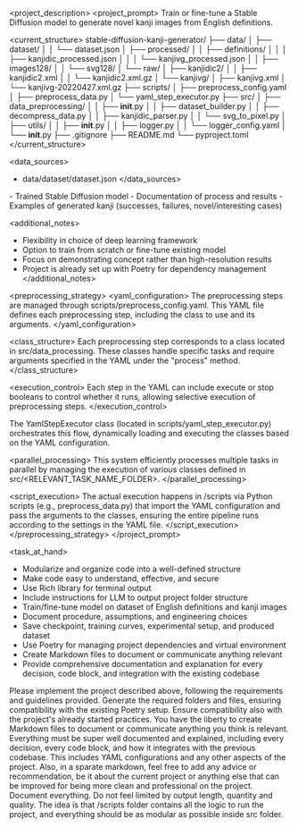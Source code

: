 <project_description>
<project_prompt>
<overview>
Train or fine-tune a Stable Diffusion model to generate novel kanji images from English definitions.
</overview>

<current_structure>
stable-diffusion-kanji-generator/
├── data/
│   ├── dataset/
│   │   └── dataset.json
│   ├── processed/
│   │   ├── definitions/
│   │   │   ├── kanjidic_processed.json
│   │   │   └── kanjivg_processed.json
│   │   ├── images128/
│   │   └── svg128/
│   └── raw/
│       ├── kanjidic2/
│       │   ├── kanjidic2.xml
│       │   └── kanjidic2.xml.gz
│       └── kanjivg/
│           ├── kanjivg.xml
│           └── kanjivg-20220427.xml.gz
├── scripts/
│   ├── preprocess_config.yaml
│   ├── preprocess_data.py
│   └── yaml_step_executor.py
├── src/
│   ├── data_preprocessing/
│   │   ├── __init__.py
│   │   ├── dataset_builder.py
│   │   ├── decompress_data.py
│   │   ├── kanjidic_parser.py
│   │   └── svg_to_pixel.py
│   ├── utils/
│   │   ├── __init__.py
│   │   ├── logger.py
│   │   └── logger_config.yaml
│   └── __init__.py
├── .gitignore
├── README.md
└── pyproject.toml
</current_structure>

<data_sources>
- data/dataset/dataset.json
</data_sources>

<output>
- Trained Stable Diffusion model
- Documentation of process and results
- Examples of generated kanji (successes, failures, novel/interesting cases)
</output>

<additional_notes>
- Flexibility in choice of deep learning framework
- Option to train from scratch or fine-tune existing model
- Focus on demonstrating concept rather than high-resolution results
- Project is already set up with Poetry for dependency management
</additional_notes>

<preprocessing_strategy>
<yaml_configuration>
The preprocessing steps are managed through scripts/preprocess_config.yaml. This YAML file defines each preprocessing step, including the class to use and its arguments.
</yaml_configuration>

<class_structure>
Each preprocessing step corresponds to a class located in src/data_processing. These classes handle specific tasks and require arguments specified in the YAML under the "process" method.
</class_structure>

<execution_control>
Each step in the YAML can include execute or stop booleans to control whether it runs, allowing selective execution of preprocessing steps.
</execution_control>

<orchestration>
The YamlStepExecutor class (located in scripts/yaml_step_executor.py) orchestrates this flow, dynamically loading and executing the classes based on the YAML configuration.
</orchestration>

<parallel_processing>
This system efficiently processes multiple tasks in parallel by managing the execution of various classes defined in src/<RELEVANT_TASK_NAME_FOLDER>.
</parallel_processing>

<script_execution>
The actual execution happens in /scripts via Python scripts (e.g., preprocess_data.py) that import the YAML configuration and pass the arguments to the classes, ensuring the entire pipeline runs according to the settings in the YAML file.
</script_execution>
</preprocessing_strategy>
</project_prompt>

<task_at_hand>
<requirements>
- Modularize and organize code into a well-defined structure
- Make code easy to understand, effective, and secure
- Use Rich library for terminal output
- Include instructions for LLM to output project folder structure
- Train/fine-tune model on dataset of English definitions and kanji images
- Document procedure, assumptions, and engineering choices
- Save checkpoint, training curves, experimental setup, and produced dataset
- Use Poetry for managing project dependencies and virtual environment
- Create Markdown files to document or communicate anything relevant
- Provide comprehensive documentation and explanation for every decision, code block, and integration with the existing codebase
</requirements>
<action_prompt>
Please implement the project described above, following the requirements and guidelines provided.
Generate the required folders and files, ensuring compatibility with the existing Poetry setup.
Ensure compatibility also with the project's already started practices.
You have the liberty to create Markdown files to document or communicate anything you think is relevant. Everything must be super well documented and explained, including every decision, every code block, and how it integrates with the previous codebase. This includes YAML configurations and any other aspects of the project.
Also, in a sparate markdown, feel free to add any advice or recommendation, be it about the current project or anything else that can be improved for being more clean and professional on the project. Document everything.
Do not feel limited by output length, quantity and quality.
The idea is that /scripts folder contains all the logic to run the project, and everything should be as modular as possible inside src folder.
</action_prompt>
</task_at_hand>
</project_description>

